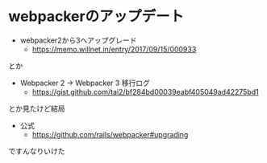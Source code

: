# webpackerのアップデート

- webpacker2から3へアップグレード
    - https://memo.willnet.in/entry/2017/09/15/000933

とか

- Webpacker 2 → Webpacker 3 移行ログ
    - https://gist.github.com/tai2/bf284bd00039eabf405049ad42275bd1

とか見たけど結局

- 公式
    - https://github.com/rails/webpacker#upgrading

ですんなりいけた